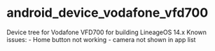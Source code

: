 # android_device_vodafone_vfd700
Device tree for Vodafone VFD700 for building LineageOS 14.x
Known issues:
            - Home button not working
            - camera not shown in app list
            
